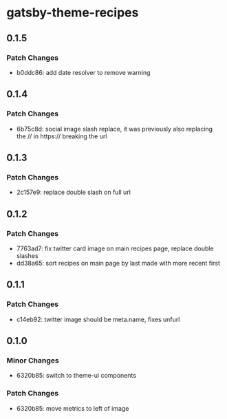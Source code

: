 # gatsby-theme-recipes

## 0.1.5

### Patch Changes

- b0ddc86: add date resolver to remove warning

## 0.1.4

### Patch Changes

- 6b75c8d: social image slash replace, it was previously also replacing the // in https:// breaking the url

## 0.1.3

### Patch Changes

- 2c157e9: replace double slash on full url

## 0.1.2

### Patch Changes

- 7763ad7: fix twitter card image on main recipes page, replace double slashes
- dd38a65: sort recipes on main page by last made with more recent first

## 0.1.1

### Patch Changes

- c14eb92: twitter image should be meta.name, fixes unfurl

## 0.1.0

### Minor Changes

- 6320b85: switch to theme-ui components

### Patch Changes

- 6320b85: move metrics to left of image
